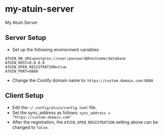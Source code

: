 # my-atuin-server
My Atuin Server

## Server Setup

- Set up the following environment variables:

```env
ATUIN_DB_URI=postgres://user:password@hostname/database
ATUIN_HOST=0.0.0.0
ATUIN_OPEN_REGISTRATION=true
ATUIN_PORT=8888
```

- Change the Coolify domain name to: `https://custom.domain.com:8888`

## Client Setup

- Edit the `~/.config/atuin/config.toml` file.
- Set the sync_address as follows: `sync_address = "https://custom.domain.com"`
- After the registration, the `ATUIN_OPEN_REGISTRATION` setting above can be changed to `false`.
